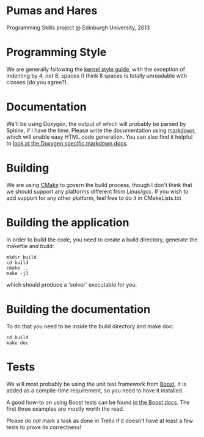 Pumas and Hares
=====

Programming Skills project @ Edinburgh University, 2013

Programming Style
====

We are generally following the [kernel style guide](https://www.kernel.org/doc/Documentation/CodingStyle), with the exception of indenting by 4, *not* 8, spaces (I think 8 spaces is totally unreadable with classes (do you agree?).

Documentation
====

We'll be using Doxygen, the output of which will probably be parsed by Sphinx, if I have the time. Please write the documentation using [markdown](http://daringfireball.net/projects/markdown/syntax), which will enable easy HTML code generation. You can also find it helpful to [look at the Doxygen specific markdown docs](http://www.stack.nl/~dimitri/doxygen/manual/markdown.html).

Building
====

We are using [CMake](http://www.cmake.org/) to govern the build process, though I don't think that we should support any platforms different from Linux/gcc. If you wish to add support for any other platform, feel free to do it in CMakeLists.txt

Building the application
==

In order to build the code, you need to create a build directory, generate the makefile and build:

```shell
mkdir build
cd build
cmake ..
make -j3
```

which should produce a 'solver' executable for you.

Building the documentation
==

To do that you need to be inside the build directory and make doc:

```shell
cd build
make doc
```

Tests
====

We will most probably be using the unit test framework from [Boost](http://www.boost.org/). It is added as a compile-time requirement, so you need to have it installed.

A good how-to on using Boost tests can be found [in the Boost docs](http://www.boost.org/doc/libs/1_35_0/libs/test/doc/components/utf/index.html). The first three examples are mostly worth the read.

Please do *not* mark a task as done in Trello if it doesn't have at least a few tests to prove its correctness!
